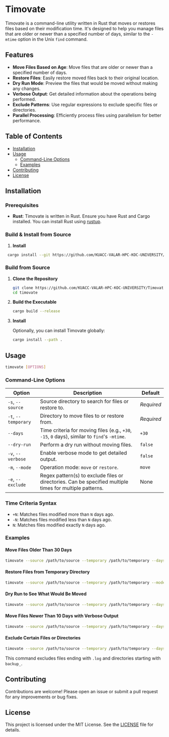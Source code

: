 # Timovate

Timovate is a command-line utility written in Rust that moves or restores files based on their modification time. It's designed to help you manage files that are older or newer than a specified number of days, similar to the `-mtime` option in the Unix `find` command.

## Features

- **Move Files Based on Age**: Move files that are older or newer than a specified number of days.
- **Restore Files**: Easily restore moved files back to their original location.
- **Dry Run Mode**: Preview the files that would be moved without making any changes.
- **Verbose Output**: Get detailed information about the operations being performed.
- **Exclude Patterns**: Use regular expressions to exclude specific files or directories.
- **Parallel Processing**: Efficiently process files using parallelism for better performance.

## Table of Contents

- [Installation](#installation)
- [Usage](#usage)
  - [Command-Line Options](#command-line-options)
  - [Examples](#examples)
- [Contributing](#contributing)
- [License](#license)

## Installation

### Prerequisites

- **Rust**: Timovate is written in Rust. Ensure you have Rust and Cargo installed. You can install Rust using [rustup](https://rustup.rs/).

### Build & Install from Source
1. **Install**

  ```bash
   cargo install --git https://github.com/KUACC-VALAR-HPC-KOC-UNIVERSITY/Timovate
   ```

### Build from Source

1. **Clone the Repository**

   ```bash
   git clone https://github.com/KUACC-VALAR-HPC-KOC-UNIVERSITY/Timovate/new/main?filename=README.md
   cd timovate
   ```

2. **Build the Executable**

   ```bash
   cargo build --release
   ```

3. **Install**

   Optionally, you can install Timovate globally:

   ```bash
   cargo install --path .
   ```

## Usage

```bash
timovate [OPTIONS]
```

### Command-Line Options

| Option                  | Description                                                                                              | Default    |
| ----------------------- | -------------------------------------------------------------------------------------------------------- | ---------- |
| `-s`, `--source`        | Source directory to search for files or restore to.                                                      | *Required* |
| `-t`, `--temporary`     | Directory to move files to or restore from.                                                              | *Required* |
| `--days`                | Time criteria for moving files (e.g., `+30`, `-15`, `0` days), similar to `find`'s `-mtime`.             | `+30`      |
| `--dry-run`             | Perform a dry run without moving files.                                                                  | `false`    |
| `-v`, `--verbose`       | Enable verbose mode to get detailed output.                                                              | `false`    |
| `-m`, `--mode`          | Operation mode: `move` or `restore`.                                                                     | `move`     |
| `-e`, `--exclude`       | Regex pattern(s) to exclude files or directories. Can be specified multiple times for multiple patterns. | None       |

### Time Criteria Syntax

- `+N`: Matches files modified more than `N` days ago.
- `-N`: Matches files modified less than `N` days ago.
- `N`: Matches files modified exactly `N` days ago.

### Examples

#### Move Files Older Than 30 Days

```bash
timovate --source /path/to/source --temporary /path/to/temporary --days +30
```

#### Restore Files from Temporary Directory

```bash
timovate --source /path/to/source --temporary /path/to/temporary --mode restore
```

#### Dry Run to See What Would Be Moved

```bash
timovate --source /path/to/source --temporary /path/to/temporary --days +30 --dry-run
```

#### Move Files Newer Than 10 Days with Verbose Output

```bash
timovate --source /path/to/source --temporary /path/to/temporary --days -10 --verbose
```

#### Exclude Certain Files or Directories

```bash
timovate --source /path/to/source --temporary /path/to/temporary --days +30 --exclude ".*\.log" --exclude "backup_.*"
```

This command excludes files ending with `.log` and directories starting with `backup_`.

## Contributing

Contributions are welcome! Please open an issue or submit a pull request for any improvements or bug fixes.

## License

This project is licensed under the MIT License. See the [LICENSE](LICENSE) file for details.
